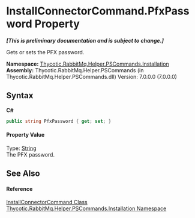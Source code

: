 # InstallConnectorCommand.PfxPassword Property 
 _**\[This is preliminary documentation and is subject to change.\]**_

Gets or sets the PFX password.

**Namespace:**&nbsp;<a href="N_Thycotic_RabbitMq_Helper_PSCommands_Installation">Thycotic.RabbitMq.Helper.PSCommands.Installation</a><br />**Assembly:**&nbsp;Thycotic.RabbitMq.Helper.PSCommands (in Thycotic.RabbitMq.Helper.PSCommands.dll) Version: 7.0.0.0 (7.0.0.0)

## Syntax

**C#**<br />
``` C#
public string PfxPassword { get; set; }
```


#### Property Value
Type: <a href="http://msdn2.microsoft.com/en-us/library/s1wwdcbf" target="_blank">String</a><br />The PFX password.

## See Also


#### Reference
<a href="T_Thycotic_RabbitMq_Helper_PSCommands_Installation_InstallConnectorCommand">InstallConnectorCommand Class</a><br /><a href="N_Thycotic_RabbitMq_Helper_PSCommands_Installation">Thycotic.RabbitMq.Helper.PSCommands.Installation Namespace</a><br />